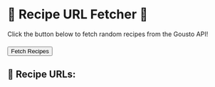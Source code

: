 # 🍴 Recipe URL Fetcher 🍴

Click the button below to fetch random recipes from the Gousto API!

<div style="margin-top: 20px;">
  <button onclick="fetchRecipeUrls()">Fetch Recipes</button>
</div>

## 📝 Recipe URLs:
<ul id="recipeUrls" style="margin-top: 20px; font-size: 18px;"></ul>

<script>
  async function fetchRecipeUrls() {
    const recipeUrlsList = document.getElementById("recipeUrls");
    recipeUrlsList.innerHTML = "<li>Loading recipes...</li>";

    try {
      // Generate a random offset for the API call
      const randomOffset = 16 * Math.floor(Math.random() * 330);

      // API endpoint with query parameters
      const apiUrl = `https://production-api.gousto.co.uk/cmsreadbroker/v1/recipes?limit=16&offset=${randomOffset}`;

      // Fetch data from the API
      const response = await fetch(apiUrl);

      // Check if the response is OK
      if (!response.ok) {
        throw new Error(`API request failed with status ${response.status}`);
      }

      // Parse the JSON response
      const data = await response.json();

      // Extract the recipe URLs
      const entries = data.data.entries;
      const urls = entries.map(entry => entry.url);

      // Display the URLs on the page
      recipeUrlsList.innerHTML = urls
        .map(url => `<li><a href="${url}" target="_blank">${url}</a></li>`)
        .join("");

      if (urls.length === 0) {
        recipeUrlsList.innerHTML = "<li>No recipes found.</li>";
      }
    } catch (error) {
      // Handle errors and display a message
      recipeUrlsList.innerHTML = `<li style="color: red;">Error fetching recipes: ${error.message}</li>`;
    }
  }
</script>
